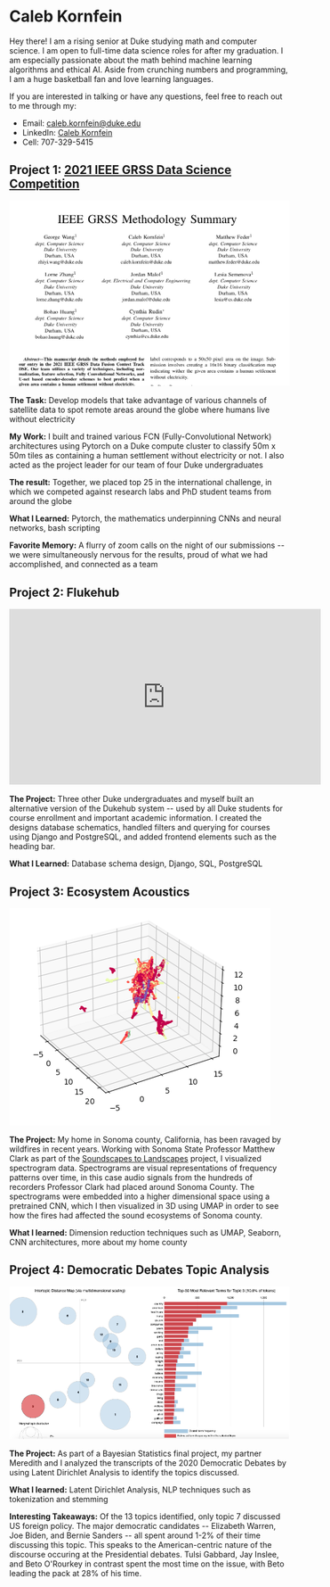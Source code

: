 # Caleb Kornfein

Hey there! I am a rising senior at Duke studying math and computer science. I am open to full-time data science roles for after my graduation. I am especially   passionate about the math behind machine learning algorithms and ethical AI. Aside from crunching numbers and programming, I am a huge basketball fan and love learning languages.

If you are interested in talking or have any questions, feel free to reach out to me through my:

*  Email: caleb.kornfein@duke.edu
*  LinkedIn: [Caleb Kornfein](https://www.linkedin.com/in/caleb-kornfein-36460613a/)
*  Cell: 707-329-5415

## Project 1: [2021 IEEE GRSS Data Science Competition](https://www.grss-ieee.org/community/technical-committees/2021-ieee-grss-data-fusion-contest-track-dse/)  
![](media/IEEE.png)

**The Task:** Develop models that take advantage of various channels of satellite data to spot remote areas around the globe where humans live without electricity

**My Work:** I built and trained various FCN (Fully-Convolutional Network) architectures using Pytorch on a Duke compute cluster to classify 50m x 50m tiles as containing a human settlement without electricity or not. I also acted as the project leader for our team of four Duke undergraduates

**The result:** Together, we placed top 25 in the international challenge, in which we competed against research labs and PhD student teams from around the globe

**What I Learned:** Pytorch, the mathematics underpinning CNNs and neural networks, bash scripting

**Favorite Memory:** A flurry of zoom calls on the night of our submissions -- we were simultaneously nervous for the results, proud of what we had accomplished, and connected as a team

## Project 2: Flukehub
<p align="center">
<iframe width="560" height="315" src="https://www.youtube.com/embed/YtoEv-HFCBA" title="YouTube video player" frameborder="0" allow="accelerometer; autoplay; clipboard-write; encrypted-media; gyroscope; picture-in-picture" allowfullscreen></iframe>
</p>

**The Project:** Three other Duke undergraduates and myself built an alternative version of the Dukehub system -- used by all Duke students for course enrollment and important academic information. I created the designs database schematics, handled filters and querying for courses using Django and PostgreSQL, and added frontend elements such as the heading bar.

**What I Learned:** Database schema design, Django, SQL, PostgreSQL

## Project 3: Ecosystem Acoustics
![](media/UMAP_Landscapes.png)

**The Project:** My home in Sonoma county, California, has been ravaged by wildfires in recent years. Working with Sonoma State Professor Matthew Clark as part of the [Soundscapes to Landscapes](https://soundscapes2landscapes.org/) project, I visualized spectrogram data. Spectrograms are visual representations of frequency patterns over time, in this case audio signals from the hundreds of recorders Professor Clark had placed around Sonoma County. The spectrograms were embedded into a higher dimensional space using a pretrained CNN, which I then visualized in 3D using UMAP in order to see how the fires had affected the sound ecosystems of Sonoma county.

**What I learned:** Dimension reduction techniques such as UMAP, Seaborn, CNN architectures, more about my home county

## Project 4: Democratic Debates Topic Analysis
![](media/Intertopic_Distance.png)

**The Project:** As part of a Bayesian Statistics final project, my partner Meredith and I analyzed the transcripts of the 2020 Democratic Debates by using Latent Dirichlet Analysis to identify the topics discussed.

**What I learned:** Latent Dirichlet Analysis, NLP techniques such as tokenization and stemming

**Interesting Takeaways:** Of the 13 topics identified, only topic 7 discussed US foreign policy. The major democratic candidates -- Elizabeth Warren, Joe Biden, and Bernie Sanders -- all spent around 1-2% of their time discussing this topic. This speaks to the American-centric nature of the discourse occuring at the Presidential debates. Tulsi Gabbard, Jay Inslee, and Beto O'Rourkey in contrast spent the most time on the issue, with Beto leading the pack at 28% of his time.

